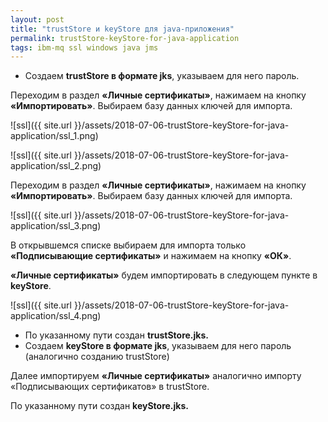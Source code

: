 ```yaml
---
layout: post
title: "trustStore и keyStore для java-приложения"
permalink: trustStore-keyStore-for-java-application
tags: ibm-mq ssl windows java jms
---
```

- Создаем **trustStore в формате jks**, указываем для него пароль. 

Переходим в раздел **«Личные сертификаты»**, нажимаем на кнопку **«Импортировать»**. Выбираем базу данных ключей для импорта.

![ssl]({{ site.url }}/assets/2018-07-06-trustStore-keyStore-for-java-application/ssl_1.png) 

![ssl]({{ site.url }}/assets/2018-07-06-trustStore-keyStore-for-java-application/ssl_2.png)

Переходим в раздел **«Личные сертификаты»**, нажимаем на кнопку **«Импортировать»**. Выбираем базу данных ключей для импорта.

![ssl]({{ site.url }}/assets/2018-07-06-trustStore-keyStore-for-java-application/ssl_3.png)

В открывшемся списке выбираем для импорта только **«Подписывающие сертификаты»** и нажимаем на кнопку **«ОК»**.

**«Личные сертификаты»** будем импортировать в следующем пункте в **keyStore**.

![ssl]({{ site.url }}/assets/2018-07-06-trustStore-keyStore-for-java-application/ssl_4.png)

- По указанному пути создан **trustStore.jks.**  
- Создаем **keyStore в формате jks**, указываем для него пароль (аналогично созданию trustStore)
    
Далее импортируем **«Личные сертификаты»** аналогично импорту «Подписывающих сертификатов» в trustStore.

По указанному пути создан **keyStore.jks.**
